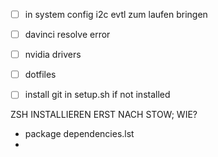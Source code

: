 - [ ] in system config i2c evtl zum laufen bringen
- [ ] davinci resolve error
- [ ] nvidia drivers
- [ ] dotfiles
- [ ] install git in setup.sh if not installed






ZSH INSTALLIEREN ERST NACH STOW; WIE?
 - package dependencies.lst
 - 